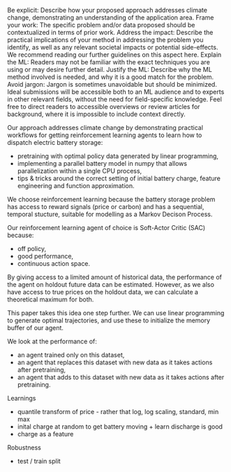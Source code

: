 




Be explicit: Describe how your proposed approach addresses climate change, demonstrating an understanding of the application area.
Frame your work: The specific problem and/or data proposed should be contextualized in terms of prior work.
Address the impact: Describe the practical implications of your method in addressing the problem you identify, as well as any relevant societal impacts or potential side-effects. We recommend reading our further guidelines on this aspect here.
Explain the ML: Readers may not be familiar with the exact techniques you are using or may desire further detail.
Justify  the ML: Describe why the ML method involved is needed, and why it is a good match for the problem.
Avoid jargon: Jargon is sometimes unavoidable but should be minimized. Ideal submissions will be accessible both to an ML audience and to experts in other relevant fields, without the need for field-specific knowledge. Feel free to direct readers to accessible overviews or review articles for background, where it is impossible to include context directly.


Our approach addresses climate change by demonstrating practical workflows for getting reinforcement learning agents to learn how to dispatch electric battery storage:

- pretraining with optimal policy data generated by linear programming,
- implementing a parallel battery model in numpy that allows parallelization within a single CPU process,
- tips & tricks around the correct setting of initial battery charge, feature engineering and function approximation.


We choose reinforcement learning because the battery storage problem has access to reward signals (price or carbon) and has a sequential, temporal stucture, suitable for modelling as a Markov Decison Process.

Our reinforcement learning agent of choice is Soft-Actor Critic (SAC) because:
- off policy,
- good performance,
- continuous action space.


By giving access to a limited amount of historical data, the performance of the agent on holdout future data can be estimated.  However, as we also have access to true prices on the holdout data, we can calculate a theoretical maximum for both.

This paper takes this idea one step further.  We can use linear programming to generate optimal trajectories, and use these to initialize the memory buffer of our agent.

We look at the performance of:
- an agent trained only on this dataset,
- an agent that replaces this dataset with new data as it takes actions after pretraining,
- an agent that adds to this dataset with new data as it takes actions after pretraining.


Learnings
- quantile transform of price - rather that log, log scaling, standard, min max
- inital charge at random to get battery moving + learn discharge is good
- charge as a feature


Robustness
- test / train split

